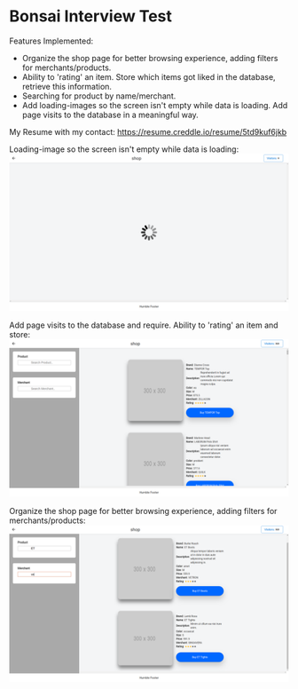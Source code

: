 # Bonsai Interview Test

Features Implemented:

 - Organize the shop page for better browsing experience, adding filters for merchants/products.
 - Ability to 'rating' an item. Store which items got liked in the database, retrieve this information.
 - Searching for product by name/merchant.
 - Add loading-images so the screen isn't empty while data is loading. Add page visits to the database in a meaningful way.

My Resume with my contact:
https://resume.creddle.io/resume/5td9kuf6jkb


Loading-image so the screen isn't empty while data is loading:
![Shop Page with loading-image](https://github.com/DiegoRibas-ca/Diego-Ribas-Interview-Test/blob/master/docs/Loading.png)

Add page visits to the database and require. Ability to 'rating' an item and store:
![Visitors counter on the top right of screen](https://github.com/DiegoRibas-ca/Diego-Ribas-Interview-Test/blob/master/docs/VisitorsRatingSearch.png)

Organize the shop page for better browsing experience, adding filters for merchants/products:
![Searching for product by name/merchant](https://github.com/DiegoRibas-ca/Diego-Ribas-Interview-Test/blob/master/docs/SearchMerchantProduct.png)

